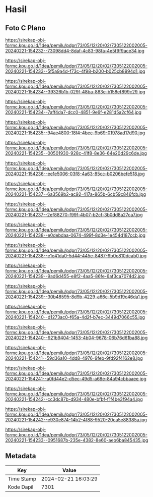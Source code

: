 # Hasil

## Foto C Plano

https://sirekap-obj-formc.kpu.go.id/1dea/pemilu/pdpr/73/05/12/20/02/7305122002005-20240221-154232--73098dd4-8daf-4c83-98fa-4e5f9f9ace34.jpg

https://sirekap-obj-formc.kpu.go.id/1dea/pemilu/pdpr/73/05/12/20/02/7305122002005-20240221-154233--5f5a9a4d-f73c-4f98-b200-b025cb8994d1.jpg

https://sirekap-obj-formc.kpu.go.id/1dea/pemilu/pdpr/73/05/12/20/02/7305122002005-20240221-154234--39326b1b-029f-48ba-883e-b158ef899c29.jpg

https://sirekap-obj-formc.kpu.go.id/1dea/pemilu/pdpr/73/05/12/20/02/7305122002005-20240221-154234--7aff4da7-dcc0-4851-9e6f-e281d5a2cf64.jpg

https://sirekap-obj-formc.kpu.go.id/1dea/pemilu/pdpr/73/05/12/20/02/7305122002005-20240221-154235--94ae4800-18f4-4bec-9b69-01978ad17d90.jpg

https://sirekap-obj-formc.kpu.go.id/1dea/pemilu/pdpr/73/05/12/20/02/7305122002005-20240221-154235--00501930-928c-41f8-8e36-64e20d29c6de.jpg

https://sirekap-obj-formc.kpu.go.id/1dea/pemilu/pdpr/73/05/12/20/02/7305122002005-20240221-154236--ee1e5006-03f8-4a63-85cc-b0206befe518.jpg

https://sirekap-obj-formc.kpu.go.id/1dea/pemilu/pdpr/73/05/12/20/02/7305122002005-20240221-154237--6a3569b2-ac92-417a-865b-6cb59c846fcb.jpg

https://sirekap-obj-formc.kpu.go.id/1dea/pemilu/pdpr/73/05/12/20/02/7305122002005-20240221-154237--2ef88270-f99f-4b07-b2cf-3b0dd8a27ca7.jpg

https://sirekap-obj-formc.kpu.go.id/1dea/pemilu/pdpr/73/05/12/20/02/7305122002005-20240221-154238--e0debdaa-0674-499f-8d3e-1e454d187ccb.jpg

https://sirekap-obj-formc.kpu.go.id/1dea/pemilu/pdpr/73/05/12/20/02/7305122002005-20240221-154238--e1e41da0-5d44-445e-8487-9b0c810dcab0.jpg

https://sirekap-obj-formc.kpu.go.id/1dea/pemilu/pdpr/73/05/12/20/02/7305122002005-20240221-154239--9ad6d455-e8f2-4aa5-86fe-6af3ca7074d2.jpg

https://sirekap-obj-formc.kpu.go.id/1dea/pemilu/pdpr/73/05/12/20/02/7305122002005-20240221-154239--30b48595-8d9b-4229-a66c-5b9d19c46da1.jpg

https://sirekap-obj-formc.kpu.go.id/1dea/pemilu/pdpr/73/05/12/20/02/7305122002005-20240221-154240--d1273ac0-f65a-4d2f-b7ec-3449d7066c55.jpg

https://sirekap-obj-formc.kpu.go.id/1dea/pemilu/pdpr/73/05/12/20/02/7305122002005-20240221-154240--921b9404-1453-4b04-9678-06b76d61ba88.jpg

https://sirekap-obj-formc.kpu.go.id/1dea/pemilu/pdpr/73/05/12/20/02/7305122002005-20240221-154241--59d36a10-4dd8-4976-9feb-9fd92f4162e8.jpg

https://sirekap-obj-formc.kpu.go.id/1dea/pemilu/pdpr/73/05/12/20/02/7305122002005-20240221-154241--a0fd44e2-d5ec-49d5-a68e-84a94cbbaaee.jpg

https://sirekap-obj-formc.kpu.go.id/1dea/pemilu/pdpr/73/05/12/20/02/7305122002005-20240221-154242--cc3dc87b-d934-480e-bfbf-f1f4be3f94a4.jpg

https://sirekap-obj-formc.kpu.go.id/1dea/pemilu/pdpr/73/05/12/20/02/7305122002005-20240221-154242--e930e874-14b2-4f88-9520-20ca5e88385a.jpg

https://sirekap-obj-formc.kpu.go.id/1dea/pemilu/pdpr/73/05/12/20/02/7305122002005-20240221-154233--0951687b-235e-4382-8e60-aeb6ba845435.jpg


## Metadata

| Key        | Value               |
| ---------- | ------------------- |
| Time Stamp | 2024-02-21 16:03:29 |
| Kode Dapil | 7301                |



